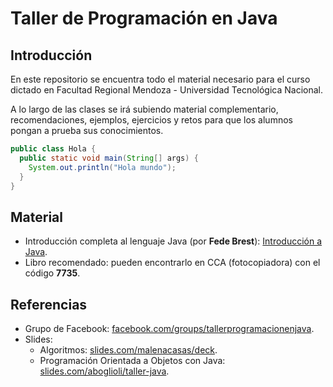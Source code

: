 # Taller de Programación en Java

## Introducción
En este repositorio se encuentra todo el material necesario para el curso
dictado en Facultad Regional Mendoza - Universidad Tecnológica Nacional.

A lo largo de las clases se irá subiendo material complementario,
recomendaciones, ejemplos, ejercicios y retos para que los alumnos pongan a
prueba sus conocimientos.

```java
public class Hola {
  public static void main(String[] args) {
    System.out.println("Hola mundo");
  }
}
```

## Material
* Introducción completa al lenguaje Java (por __Fede Brest__): [Introducción a Java](https://github.com/aboglioli/taller-java/raw/master/material_complementario/introduccion_a_java.pdf).
* Libro recomendado: pueden encontrarlo en CCA (fotocopiadora) con el código __7735__.

## Referencias
* Grupo de Facebook: [facebook.com/groups/tallerprogramacionenjava](https://www.facebook.com/groups/tallerprogramacionenjava/).
* Slides:
    * Algoritmos: [slides.com/malenacasas/deck](http://slides.com/malenacasas/deck).
    * Programación Orientada a Objetos con Java: [slides.com/aboglioli/taller-java](https://slides.com/aboglioli/taller-java).
